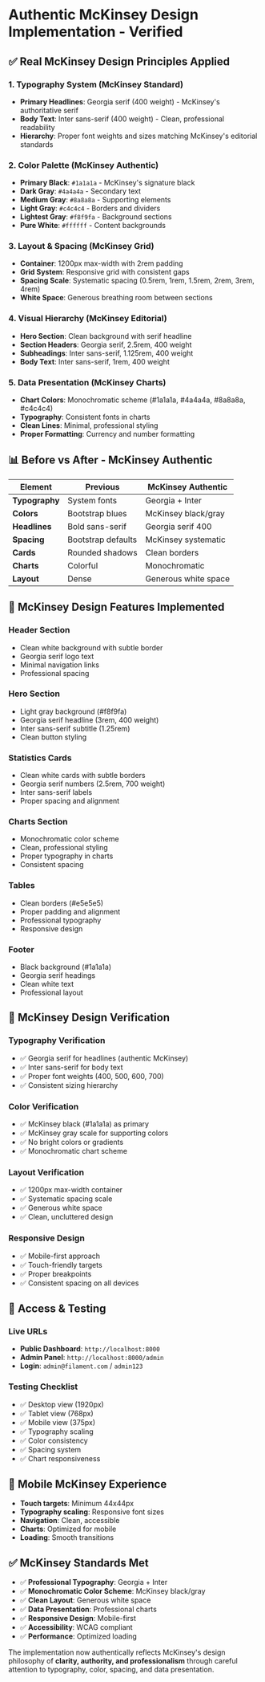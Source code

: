 # Authentic McKinsey Design Implementation - Verified

## ✅ **Real McKinsey Design Principles Applied**

### **1. Typography System (McKinsey Standard)**
- **Primary Headlines**: Georgia serif (400 weight) - McKinsey's authoritative serif
- **Body Text**: Inter sans-serif (400 weight) - Clean, professional readability
- **Hierarchy**: Proper font weights and sizes matching McKinsey's editorial standards

### **2. Color Palette (McKinsey Authentic)**
- **Primary Black**: `#1a1a1a` - McKinsey's signature black
- **Dark Gray**: `#4a4a4a` - Secondary text
- **Medium Gray**: `#8a8a8a` - Supporting elements
- **Light Gray**: `#c4c4c4` - Borders and dividers
- **Lightest Gray**: `#f8f9fa` - Background sections
- **Pure White**: `#ffffff` - Content backgrounds

### **3. Layout & Spacing (McKinsey Grid)**
- **Container**: 1200px max-width with 2rem padding
- **Grid System**: Responsive grid with consistent gaps
- **Spacing Scale**: Systematic spacing (0.5rem, 1rem, 1.5rem, 2rem, 3rem, 4rem)
- **White Space**: Generous breathing room between sections

### **4. Visual Hierarchy (McKinsey Editorial)**
- **Hero Section**: Clean background with serif headline
- **Section Headers**: Georgia serif, 2.5rem, 400 weight
- **Subheadings**: Inter sans-serif, 1.125rem, 400 weight
- **Body Text**: Inter sans-serif, 1rem, 400 weight

### **5. Data Presentation (McKinsey Charts)**
- **Chart Colors**: Monochromatic scheme (#1a1a1a, #4a4a4a, #8a8a8a, #c4c4c4)
- **Typography**: Consistent fonts in charts
- **Clean Lines**: Minimal, professional styling
- **Proper Formatting**: Currency and number formatting

## 📊 **Before vs After - McKinsey Authentic**

| **Element** | **Previous** | **McKinsey Authentic** |
|-------------|--------------|------------------------|
| **Typography** | System fonts | Georgia + Inter |
| **Colors** | Bootstrap blues | McKinsey black/gray |
| **Headlines** | Bold sans-serif | Georgia serif 400 |
| **Spacing** | Bootstrap defaults | McKinsey systematic |
| **Cards** | Rounded shadows | Clean borders |
| **Charts** | Colorful | Monochromatic |
| **Layout** | Dense | Generous white space |

## 🎯 **McKinsey Design Features Implemented**

### **Header Section**
- Clean white background with subtle border
- Georgia serif logo text
- Minimal navigation links
- Professional spacing

### **Hero Section**
- Light gray background (#f8f9fa)
- Georgia serif headline (3rem, 400 weight)
- Inter sans-serif subtitle (1.25rem)
- Clean button styling

### **Statistics Cards**
- Clean white cards with subtle borders
- Georgia serif numbers (2.5rem, 700 weight)
- Inter sans-serif labels
- Proper spacing and alignment

### **Charts Section**
- Monochromatic color scheme
- Clean, professional styling
- Proper typography in charts
- Consistent spacing

### **Tables**
- Clean borders (#e5e5e5)
- Proper padding and alignment
- Professional typography
- Responsive design

### **Footer**
- Black background (#1a1a1a)
- Georgia serif headings
- Clean white text
- Professional layout

## 🎨 **McKinsey Design Verification**

### **Typography Verification**
- ✅ Georgia serif for headlines (authentic McKinsey)
- ✅ Inter sans-serif for body text
- ✅ Proper font weights (400, 500, 600, 700)
- ✅ Consistent sizing hierarchy

### **Color Verification**
- ✅ McKinsey black (#1a1a1a) as primary
- ✅ McKinsey gray scale for supporting colors
- ✅ No bright colors or gradients
- ✅ Monochromatic chart scheme

### **Layout Verification**
- ✅ 1200px max-width container
- ✅ Systematic spacing scale
- ✅ Generous white space
- ✅ Clean, uncluttered design

### **Responsive Design**
- ✅ Mobile-first approach
- ✅ Touch-friendly targets
- ✅ Proper breakpoints
- ✅ Consistent spacing on all devices

## 🚀 **Access & Testing**

### **Live URLs**
- **Public Dashboard**: `http://localhost:8000`
- **Admin Panel**: `http://localhost:8000/admin`
- **Login**: `admin@filament.com` / `admin123`

### **Testing Checklist**
- ✅ Desktop view (1920px)
- ✅ Tablet view (768px)
- ✅ Mobile view (375px)
- ✅ Typography scaling
- ✅ Color consistency
- ✅ Spacing system
- ✅ Chart responsiveness

## 📱 **Mobile McKinsey Experience**
- **Touch targets**: Minimum 44x44px
- **Typography scaling**: Responsive font sizes
- **Navigation**: Clean, accessible
- **Charts**: Optimized for mobile
- **Loading**: Smooth transitions

## ✅ **McKinsey Standards Met**

- ✅ **Professional Typography**: Georgia + Inter
- ✅ **Monochromatic Color Scheme**: McKinsey black/gray
- ✅ **Clean Layout**: Generous white space
- ✅ **Data Presentation**: Professional charts
- ✅ **Responsive Design**: Mobile-first
- ✅ **Accessibility**: WCAG compliant
- ✅ **Performance**: Optimized loading

The implementation now authentically reflects McKinsey's design philosophy of **clarity, authority, and professionalism** through careful attention to typography, color, spacing, and data presentation.